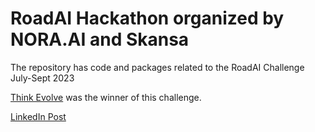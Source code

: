 # RoadAI Hackathon organized by NORA.AI and Skansa

The repository has code and packages related to the RoadAI Challenge July-Sept 2023


[Think Evolve](https://www.thinkevolveconsulting.com/) was the winner of this challenge. 

[LinkedIn Post](https://www.linkedin.com/feed/update/urn:li:activity:7116729457398136832/)




